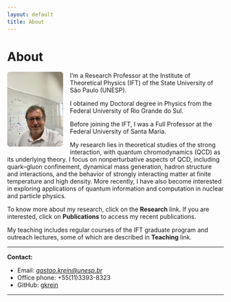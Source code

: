 ```yaml
---
layout: default
title: About
---
```


# About

<img src="/assets/images/gkrein.jpg" alt="Photo of Gastão Krein" style="max-width: 130px; float: left; margin: 0 1rem 1rem 0; border-radius: 6px;">

I’m a Research Professor at the Institute of Theoretical Physics (IFT) of the State University of São Paulo (UNESP). 

I obtained my Doctoral degree in Physics from the Federal University of Rio Grande do Sul.

Before joining the IFT, I was a Full Professor at the Federal University of Santa Maria. 

My research lies in theoretical studies of the strong interaction, with quantum chromodynamics (QCD) as its underlying theory. I focus on nonperturbative aspects of QCD, including quark–gluon confinement, dynamical mass generation, hadron structure and interactions, and the behavior of strongly interacting matter at finite temperature and high density. More recently, I have also become interested in exploring applications of quantum information and computation in nuclear and particle physics.

To know more about my research, click on the **Research** link. If you are interested, click on **Publications** to access my recent publications. 

My teaching includes regular courses of the IFT graduate program and outreach lectures, some of which are described in **Teaching** link.

--- 
**Contact:**  
- Email: *gastao.krein@unesp.br*
- Office phone: +55(11)3393-8323
- GitHub: [gkrein](https://github.com/gkrein)  

---
